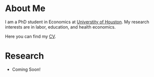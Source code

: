 # About Me

I am a PhD student in Economics at [Universtity of Houston](https://www.uh.edu/class/economics/). My research interests are in labor, education, and health economics.

Here you can find my <a href="/files/CV.pdf">CV</a>.

# Research

- Coming Soon!

<!--
[![Analytics](https://ga-beacon.appspot.com/UA-78646709-2/starter-academic/readme?pixel)](https://github.com/igrigorik/ga-beacon)
-->
